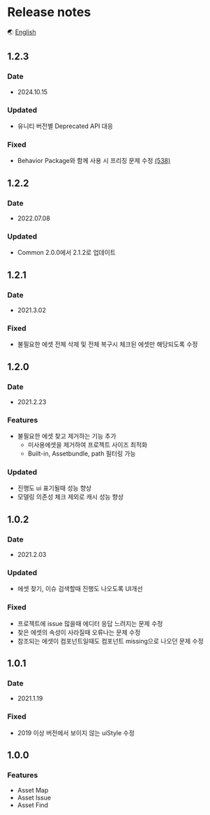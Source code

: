 # Release notes

🌏 [English](ReleaseNotes.en.md)

## 1.2.3

### Date

* 2024.10.15

### Updated

* 유니티 버전별 Deprecated API 대응

### Fixed

* Behavior Package와 함께 사용 시 프리징 문제 수정 [(538)](https://github.com/nhn/gpm.unity/issues/538)

## 1.2.2

### Date

* 2022.07.08

### Updated
* Common 2.0.0에서 2.1.2로 업데이트

## 1.2.1

### Date

* 2021.3.02

### Fixed
* 불필요한 에셋 전체 삭제 및 전체 복구시 체크된 에셋만 해당되도록 수정

## 1.2.0

### Date

* 2021.2.23

### Features

* 불필요한 에셋 찾고 제거하는 기능 추가
    * 미사용에셋을 제거하여 프로젝트 사이즈 최적화
    * Built-in, Assetbundle, path 필터링 가능

### Updated

* 진행도 ui 표기될때 성능 향상
* 모델링 의존성 체크 제외로 캐시 성능 향상
 
## 1.0.2

### Date

* 2021.2.03

### Updated

* 에셋 찾기, 이슈 검색할때 진행도 나오도록 UI개선
 
### Fixed

* 프로젝트에 issue 많을때 에디터 응답 느려지는 문제 수정
* 찾은 에셋의 속성이 사라질때 오류나는 문제 수정
* 참조되는 에셋이 컴포넌트일때도 컴포넌트 missing으로 나오던 문제 수정

## 1.0.1

### Date

* 2021.1.19

### Fixed

* 2019 이상 버전에서 보이지 않는 uiStyle 수정

## 1.0.0

### Features

* Asset Map
* Asset Issue
* Asset Find
